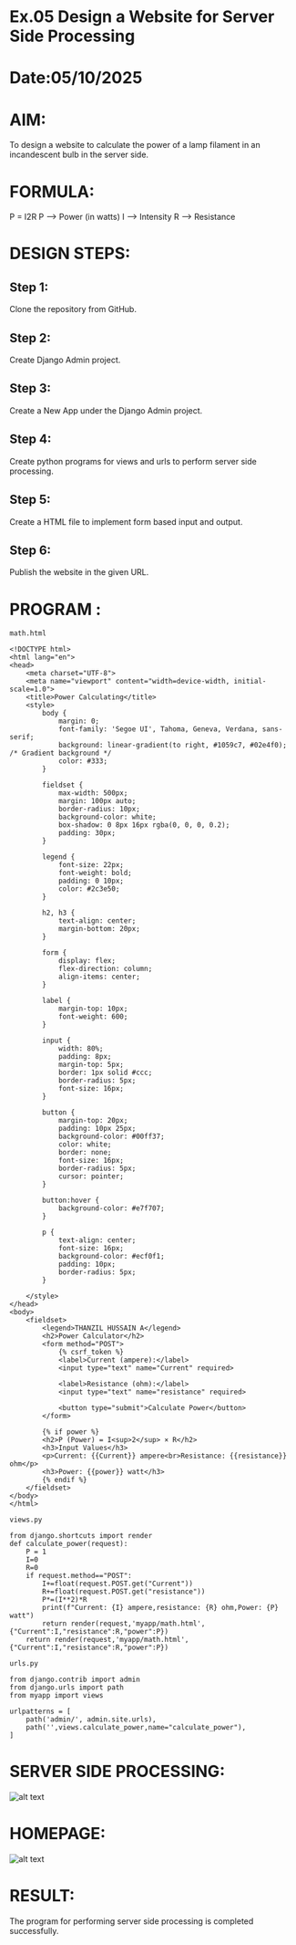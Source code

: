 # Ex.05 Design a Website for Server Side Processing
# Date:05/10/2025
# AIM:
To design a website to calculate the power of a lamp filament in an incandescent bulb in the server side.

# FORMULA:
P = I2R
P --> Power (in watts)
 I --> Intensity
 R --> Resistance

# DESIGN STEPS:
## Step 1:
Clone the repository from GitHub.

## Step 2:
Create Django Admin project.

## Step 3:
Create a New App under the Django Admin project.

## Step 4:
Create python programs for views and urls to perform server side processing.

## Step 5:
Create a HTML file to implement form based input and output.

## Step 6:
Publish the website in the given URL.

# PROGRAM :
```
math.html

<!DOCTYPE html>
<html lang="en">
<head>
    <meta charset="UTF-8">
    <meta name="viewport" content="width=device-width, initial-scale=1.0">
    <title>Power Calculating</title>
    <style>
        body {
            margin: 0;
            font-family: 'Segoe UI', Tahoma, Geneva, Verdana, sans-serif;
            background: linear-gradient(to right, #1059c7, #02e4f0); /* Gradient background */
            color: #333;
        }

        fieldset {
            max-width: 500px;
            margin: 100px auto;
            border-radius: 10px;
            background-color: white;
            box-shadow: 0 8px 16px rgba(0, 0, 0, 0.2);
            padding: 30px;
        }

        legend {
            font-size: 22px;
            font-weight: bold;
            padding: 0 10px;
            color: #2c3e50;
        }

        h2, h3 {
            text-align: center;
            margin-bottom: 20px;
        }

        form {
            display: flex;
            flex-direction: column;
            align-items: center;
        }

        label {
            margin-top: 10px;
            font-weight: 600;
        }

        input {
            width: 80%;
            padding: 8px;
            margin-top: 5px;
            border: 1px solid #ccc;
            border-radius: 5px;
            font-size: 16px;
        }

        button {
            margin-top: 20px;
            padding: 10px 25px;
            background-color: #00ff37;
            color: white;
            border: none;
            font-size: 16px;
            border-radius: 5px;
            cursor: pointer;
        }

        button:hover {
            background-color: #e7f707;
        }

        p {
            text-align: center;
            font-size: 16px;
            background-color: #ecf0f1;
            padding: 10px;
            border-radius: 5px;
        }

    </style>
</head>
<body>
    <fieldset>
        <legend>THANZIL HUSSAIN A</legend>
        <h2>Power Calculator</h2>
        <form method="POST">
            {% csrf_token %}
            <label>Current (ampere):</label>
            <input type="text" name="Current" required>
            
            <label>Resistance (ohm):</label>
            <input type="text" name="resistance" required>
            
            <button type="submit">Calculate Power</button>
        </form>

        {% if power %}
        <h2>P (Power) = I<sup>2</sup> × R</h2>
        <h3>Input Values</h3>
        <p>Current: {{Current}} ampere<br>Resistance: {{resistance}} ohm</p>
        <h3>Power: {{power}} watt</h3>
        {% endif %}
    </fieldset>
</body>
</html>

views.py

from django.shortcuts import render
def calculate_power(request):
    P = 1
    I=0
    R=0
    if request.method=="POST":
        I+=float(request.POST.get("Current"))
        R+=float(request.POST.get("resistance"))
        P*=(I**2)*R
        print(f"Current: {I} ampere,resistance: {R} ohm,Power: {P} watt")
        return render(request,'myapp/math.html',{"Current":I,"resistance":R,"power":P})
    return render(request,'myapp/math.html',{"Current":I,"resistance":R,"power":P})

urls.py

from django.contrib import admin
from django.urls import path
from myapp import views

urlpatterns = [
    path('admin/', admin.site.urls),
    path('',views.calculate_power,name="calculate_power"),
]
```

# SERVER SIDE PROCESSING:

![alt text](image.png)

# HOMEPAGE:

![alt text](<Annotation 2025-10-05 231005.jpg>)

# RESULT:
The program for performing server side processing is completed successfully.
